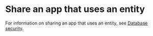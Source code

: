 <properties
	pageTitle="Share an app that uses an entity | Microsoft PowerApps"
	description="Share an app that uses an entity."
	services="powerapps"
	documentationCenter="na"
	authors="kfend"
	manager="kfend"
	editor=""
	tags=""/>

<tags
   ms.service="powerapps"
   ms.devlang="na"
   ms.topic="article"
   ms.tgt_pltfrm="na"
   ms.workload="na"
   ms.date="12/06/2016"
   ms.author="kfend"/>

# Share an app that uses an entity
For information on sharing an app that uses an entity, see [Database security](database-security.md).


